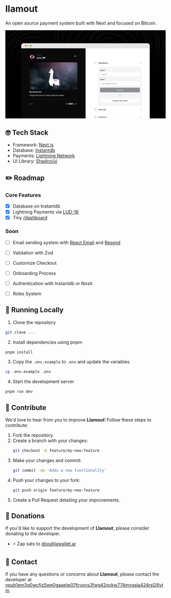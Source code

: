 # llamout

An open source payment system built with Next and focused on Bitcoin.

[![llamout](./public/images/screenshot.png)](https://llamout.vercel.app/)


## 🤓 Tech Stack

- Framework: [Next.js](https://nextjs.org/)
- Database: [Instantdb](https://www.instantdb.com/)
- Payments: [Lightning Network](https://lightning.network/)
- UI Library: [Shadcn/ui](https://ui.shadcn.com/)

## ✏️ Roadmap

### Core Features

- [x] Database on Instantdb
- [x] Lightning Payments via [LUD-16](https://github.com/lnurl/luds/blob/luds/16.md)
- [x] Tiny [/dashboard](https://llamout.vercel.app/dashboard)

### Soon
- [ ] Email sending system with [React Email](https://react.email/) and [Resend](https://resend.com/)
- [ ] Validation with Zod
- [ ] Customize Checkout
- [ ] Onboarding Process
- [ ] Authentication with Instantdb or Nostr
- [ ] Roles System


## 🚀 Running Locally

1. Clone the repository
``` bash
git clone ...
```

2. Install dependencies using pnpm
``` bash
pnpm install
```

3. Copy the `.env.example` to `.env` and update the variables.
``` bash
cp .env.example .env
```

4. Start the development server
``` bash
pnpm run dev
```

## 🤝 Contribute

We'd love to hear from you to improve **Llamout**! Follow these steps to contribute:

1. Fork the repository.
2. Create a branch with your changes:
   ```bash
   git checkout -b feature/my-new-feature
   ```
3. Make your changes and commit:
   ```bash
   git commit -am 'Adds a new functionality'
   ```
4. Push your changes to your fork:
   ```bash
   git push origin feature/my-new-feature
   ```
5. Create a Pull Request detailing your improvements.

## 🩷 Donations

If you'd like to support the development of **Llamout**, please consider donating to the developer.

- ⚡ Zap sats to [dios@lawallet.ar](dios@lawallet.ar)

## 💌 Contact

If you have any questions or concerns about **Llamout**, please contact the developer at [npub1em3g0wcfjz5we0gaaelw07fcyqys3fwg42qykw774mvgala424rsl26ytm](https://njump.me/npub1em3g0wcfjz5we0gaaelw07fcyqys3fwg42qykw774mvgala424rsl26ytm).